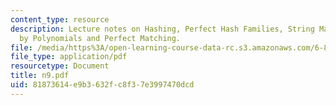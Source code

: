 ```yaml
---
content_type: resource
description: Lecture notes on Hashing, Perfect Hash Families, String Matching, Fingerprints
  by Polynomials and Perfect Matching.
file: /media/https%3A/open-learning-course-data-rc.s3.amazonaws.com/6-856j-randomized-algorithms-fall-2002/81873614e9b3632fc8f37e3997470dcd_n9.pdf
file_type: application/pdf
resourcetype: Document
title: n9.pdf
uid: 81873614-e9b3-632f-c8f3-7e3997470dcd
---
```

